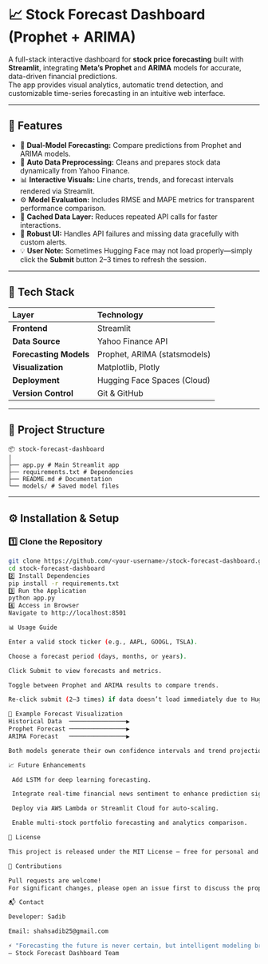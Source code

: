# 📈 Stock Forecast Dashboard (Prophet + ARIMA)

A full-stack interactive dashboard for **stock price forecasting** built with **Streamlit**, integrating **Meta’s Prophet** and **ARIMA** models for accurate, data-driven financial predictions.  
The app provides visual analytics, automatic trend detection, and customizable time-series forecasting in an intuitive web interface.

---

## 🚀 Features

- 🔮 **Dual-Model Forecasting:** Compare predictions from Prophet and ARIMA models.  
- 🧠 **Auto Data Preprocessing:** Cleans and prepares stock data dynamically from Yahoo Finance.  
- 📊 **Interactive Visuals:** Line charts, trends, and forecast intervals rendered via Streamlit.  
- ⚙️ **Model Evaluation:** Includes RMSE and MAPE metrics for transparent performance comparison.  
- 📁 **Cached Data Layer:** Reduces repeated API calls for faster interactions.  
- 🔁 **Robust UI:** Handles API failures and missing data gracefully with custom alerts.  
- 💡 **User Note:** Sometimes Hugging Face may not load properly—simply click the **Submit** button 2–3 times to refresh the session.

---

## 🧩 Tech Stack

| Layer | Technology |
|:------|:------------|
| **Frontend** | Streamlit |
| **Data Source** | Yahoo Finance API |
| **Forecasting Models** | Prophet, ARIMA (statsmodels) |
| **Visualization** | Matplotlib, Plotly |
| **Deployment** | Hugging Face Spaces (Cloud) |
| **Version Control** | Git & GitHub |

---

## 📂 Project Structure
```
📦 stock-forecast-dashboard
│
├── app.py # Main Streamlit app
├── requirements.txt # Dependencies
├── README.md # Documentation
└── models/ # Saved model files
```
---

## ⚙️ Installation & Setup

### 1️⃣ Clone the Repository
```bash
git clone https://github.com/<your-username>/stock-forecast-dashboard.git
cd stock-forecast-dashboard
2️⃣ Install Dependencies
pip install -r requirements.txt
3️⃣ Run the Application
python app.py
4️⃣ Access in Browser
Navigate to http://localhost:8501

📊 Usage Guide

Enter a valid stock ticker (e.g., AAPL, GOOGL, TSLA).

Choose a forecast period (days, months, or years).

Click Submit to view forecasts and metrics.

Toggle between Prophet and ARIMA results to compare trends.

Re-click submit (2–3 times) if data doesn’t load immediately due to Hugging Face session delay.

🧠 Example Forecast Visualization
Historical Data  ────────────────▶
Prophet Forecast ────────────────▶
ARIMA Forecast   ────────────────▶

Both models generate their own confidence intervals and trend projections, allowing for model comparison and hybrid insights.

📈 Future Enhancements

 Add LSTM for deep learning forecasting.

 Integrate real-time financial news sentiment to enhance prediction signals.

 Deploy via AWS Lambda or Streamlit Cloud for auto-scaling.

 Enable multi-stock portfolio forecasting and analytics comparison.

🧾 License

This project is released under the MIT License — free for personal and commercial use with attribution.

🤝 Contributions

Pull requests are welcome!
For significant changes, please open an issue first to discuss the proposal.

📬 Contact

Developer: Sadib

Email: shahsadib25@gmail.com

⚡ "Forecasting the future is never certain, but intelligent modeling brings us closer to clarity."
— Stock Forecast Dashboard Team

